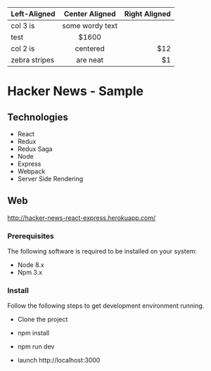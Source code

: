 
| Left-Aligned  | Center Aligned  | Right Aligned |
| :------------ |:---------------:| -----:|
| col 3 is      | some wordy text
test| $1600 |
| col 2 is      | centered        |   $12 |
| zebra stripes | are neat        |    $1 |
# Hacker News - Sample

## Technologies
* React
* Redux
* Redux Saga
* Node
* Express
* Webpack
* Server Side Rendering

## Web
http://hacker-news-react-express.herokuapp.com/

### Prerequisites

The following software is required to be installed on your system:

* Node 8.x
* Npm 3.x

### Install

Follow the following steps to get development environment running.

* Clone the project

* npm install

* npm run dev

* launch http://localhost:3000
